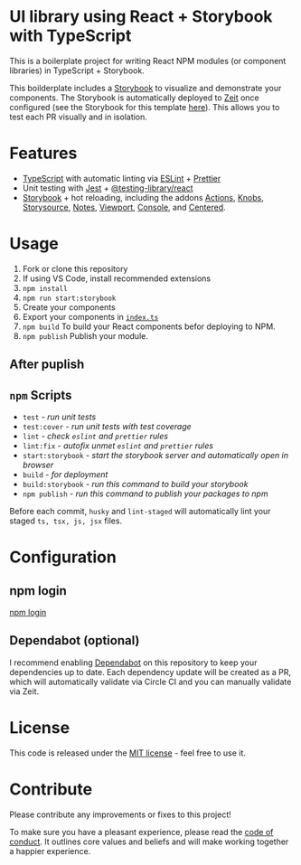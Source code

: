 # UI library using React + Storybook with TypeScript

This is a boilerplate project for writing React NPM modules (or component libraries) in TypeScript + Storybook.

This boilderplate includes a [Storybook](https://storybook.js.org/) to visualize and demonstrate your components. The Storybook is automatically deployed to [Zeit](https://zeit.co) once configured (see the Storybook for this template [here](https://react-ts-module-boilerplate.develohpanda.now.sh)). This allows you to test each PR visually and in isolation.

# Features

- [TypeScript](tsconfig.json) with automatic linting via [ESLint](.eslintrc) + [Prettier](.prettierrc)
- Unit testing with [Jest](https://jestjs.io/) + [@testing-library/react](https://testing-library.com/docs/react-testing-library/intro/)
- [Storybook](https://storybook.js.org/) + hot reloading, including the addons [Actions](https://github.com/storybookjs/storybook/tree/master/addons/actions), [Knobs](https://github.com/storybookjs/storybook/tree/master/addons/knobs), [Storysource](https://github.com/storybookjs/storybook/tree/master/addons/storysource), [Notes](https://github.com/storybookjs/storybook/tree/master/addons/notes), [Viewport](https://github.com/storybookjs/storybook/tree/master/addons/viewport), [Console](https://github.com/storybookjs/storybook-addon-console), and [Centered](https://github.com/storybookjs/storybook/tree/master/addons/centered).

# Usage

1. Fork or clone this repository
2. If using VS Code, install recommended extensions
3. `npm install`
4. `npm run start:storybook`
5. Create your components
6. Export your components in [`index.ts`](index.ts)
7. `npm build` To build your React components befor deploying to NPM.
8. `npm publish` Publish your module.

## After puplish

## `npm` Scripts

- `test` - _run unit tests_
- `test:cover` - _run unit tests with test coverage_
- `lint` - _check `eslint` and `prettier` rules_
- `lint:fix` - _autofix unmet `eslint` and `prettier` rules_
- `start:storybook` - _start the storybook server and automatically open in browser_
- `build` - _for deployment_
- `build:storybook` - _run this command to build your storybook_
- `npm publish` - _run this command to publish your packages to npm_

Before each commit, `husky` and `lint-staged` will automatically lint your staged `ts, tsx, js, jsx` files.

# Configuration

## npm login

[npm login](https://docs.npmjs.com/creating-and-publishing-scoped-public-packages)

## Dependabot (optional)

I recommend enabling [Dependabot](https://dependabot.com/) on this repository to keep your dependencies up to date. Each dependency update will be created as a PR, which will automatically validate via Circle CI and you can manually validate via Zeit.

# License

This code is released under the [MIT license](LICENSE.md) - feel free to use it.

# Contribute

Please contribute any improvements or fixes to this project!

To make sure you have a pleasant experience, please read the [code of conduct](CODE_OF_CONDUCT.md). It outlines core values and beliefs and will make working together a happier experience.
